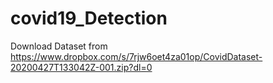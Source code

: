 # covid19_Detection
Download Dataset from https://www.dropbox.com/s/7rjw6oet4za01op/CovidDataset-20200427T133042Z-001.zip?dl=0
